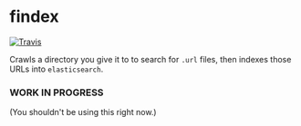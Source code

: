 # findex

[![Travis](https://img.shields.io/travis/tqn/findex.svg?style=flat-square&branch=master)](https://travis-ci.org/tqn/findex)

Crawls a directory you give it to to search for `.url` files, then indexes those URLs into `elasticsearch`.

### WORK IN PROGRESS
(You shouldn't be using this right now.)
